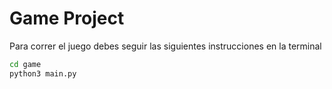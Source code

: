# Game Project

Para correr el juego debes seguir las siguientes instrucciones en la terminal
```sh
cd game
python3 main.py
```